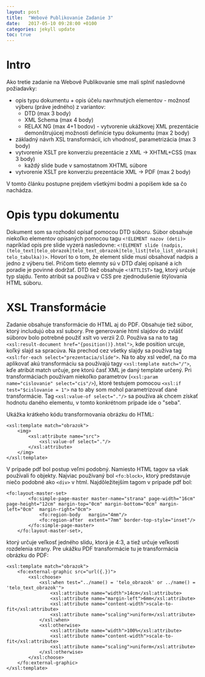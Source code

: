 ```yaml
---
layout: post
title:  "Webové Publikovanie Zadanie 3"
date:   2017-05-10 09:28:00 +0100
categories: jekyll update
toc: true
---
```

# Intro

Ako tretie zadanie na Webové Publikovanie sme mali splniť nasledovné požiadavky:

- opis typu dokumentu + opis účelu navrhnutých elementov - možnosť výberu (práve jedného) z variantov:
	- DTD (max 3 body)
	- XML Schema (max 4 body)
	- RELAX NG (max 4+1 bodov)	- vytvorenie ukážkovej XML prezentácie demonštrujúcej možnosti definície typu dokumentu (max 2 body)
- základný návrh XSL transformácií, ich vhodnosť, parametrizácia (max 3 body)
- vytvorenie XSLT pre konverziu prezentácie z XML -> XHTML+CSS (max 3 body) 
  - každý slide bude v samostatnom XHTML súbore
- vytvorenie XSLT pre konverziu prezentácie XML -> PDF (max 2 body)

V tomto článku postupne prejdem všetkými bodmi a popíšem kde sa čo nachádza.

# Opis typu dokumentu

Dokument som sa rozhodol opísať pomocou DTD súboru. Súbor obsahuje niekoľko elementov opísaných pomocou tagu ```<!ELEMENT nazov (deti)>``` napríklad opis pre slide vyzerá nasledovne:
```<!ELEMENT slide (nadpis,(telo_text|telo_obrazok|telo_text_obrazok|telo_list|telo_list_obrazok|telo_tabulka))>```.
Hovorí to o tom, že element slide musí obsahovať nadpis a jedno z výberu tiel. Pričom tieto elemnty sú v DTD ďalej opísané a ich poradie je povinné dodržať. DTD tiež obsahuje ```<!ATTLIST>``` tag, ktorý určuje typ slajdu. Tento atribút sa používa v CSS pre zjednodušenie štýlovania HTML súboru.

# XSL Transformácie

Zadanie obsahuje transformácie do HTML aj do PDF. Obsahuje tiež súbor, ktorý includujú oba xsl subory. Pre generovanie html slajdov do zvlášť súborov bolo potrebné použiť xslt vo verzii 2.0. Používa sa na to tag ```<xsl:result-document href="{position()}.html">```, kde position urcuje, koľký slajd sa spracúva. Na prechod cez všetky slajdy sa používa tag ```<xsl:for-each select="prezentacia/slide">```. Na to aby xsl vedeľ, na čo ma aplikovať akú transformáciu sa používajú tagy ```<xsl:template match="/">```, kďe atribút match určuje, pre ktorú časť XML je daný template určený. Pri transformáciach používam niekoľko parametrov (```<xsl:param name="cislovanie" select="cis"/>```), ktoré testujem pomocou ```<xsl:if test="$cislovanie = 1">``` na to aby som mohol parametrizovať dané transformácie. Tag ```<xsl:value-of select="."/>``` sa používa ak chcem získať hodnotu daného elementu, v tomto konkrétnom prípade ide o "seba".

Ukážka krátkeho kódu transformovania obrázku do HTML:
```
<xsl:template match="obrazok">
	<img>
		<xsl:attribute name="src">
			<xsl:value-of select="."/>
		</xsl:attribute>
	</img>
</xsl:template>
```

V prípade pdf bol postup veľmi podobný. Namiesto HTML tagov sa však používali fo objekty. Najviac používaný bol ```<fo:block>```, ktorý predstavuje niečo podobné ako ```<div>``` v html. Najdôležitejším tagom v prípade pdf bol:
```
<fo:layout-master-set>
		<fo:simple-page-master master-name="strana" page-width="16cm" page-height="12cm" margin-top="0cm" margin-bottom="0cm" margin-left="0cm"  margin-right="0cm">
			<fo:region-body   margin="4mm"/>
			<fo:region-after  extent="7mm" border-top-style="inset"/>
		</fo:simple-page-master>
	</fo:layout-master-set>,
```
ktorý určuje veľkosť jedného slidu, ktorá je 4:3, a tiež určuje veľkosti rozdelenia strany.
Pre ukážku PDF transformácie tu je transformácia obrázku do PDF:
```
<xsl:template match="obrazok">
	<fo:external-graphic src="url({.})">
		<xsl:choose>
			<xsl:when test="../name() = 'telo_obrazok' or ../name() = 'telo_text_obrazok'">
				<xsl:attribute name="width">14cm</xsl:attribute>
				<xsl:attribute name="margin-left">6mm</xsl:attribute>
				<xsl:attribute name="content-width">scale-to-fit</xsl:attribute>
				<xsl:attribute name="scaling">uniform</xsl:attribute>
			</xsl:when>
			<xsl:otherwise>
				<xsl:attribute name="width">100%</xsl:attribute>
				<xsl:attribute name="content-width">scale-to-fit</xsl:attribute>
				<xsl:attribute name="scaling">uniform</xsl:attribute>
			</xsl:otherwise>
		</xsl:choose>
	</fo:external-graphic>
</xsl:template>
```